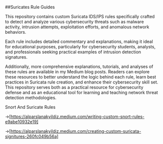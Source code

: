 ##Suricates Rule Guides


This repository contains custom Suricata IDS/IPS rules specifically crafted to detect and analyze various cybersecurity threats such as malware activity, intrusion attempts, exploitation efforts, and anomalous network behaviors.

Each rule includes detailed commentary and explanations, making it ideal for educational purposes, particularly for cybersecurity students, analysts, and professionals seeking practical examples of intrusion detection signatures.

Additionally, more comprehensive explanations, tutorials, and analyses of these rules are available in my Medium blog posts. Readers can explore these resources to better understand the logic behind each rule, learn best practices in Suricata rule creation, and enhance their cybersecurity skill set.
This repository serves both as a practical resource for cybersecurity defense and as an educational tool for learning and teaching network threat detection methodologies.

Snort And Suricate Rules 

->[https://alparslanakyildiz.medium.com/writing-custom-snort-rules-e9abe10932e19]

->[https://alparslanakyildiz.medium.com/creating-custom-suricata-signitures-260fc049b56a]
